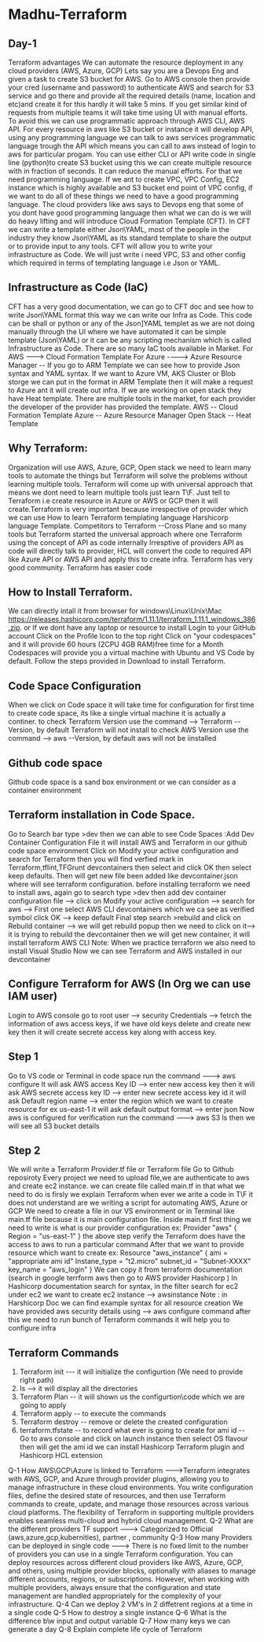 # Madhu-Terraform
## Day-1 
Terraform advantages
We can automate the resource deployment in any cloud providers (AWS, Azure, GCP)
Lets say you are a Devops Eng and given a task to create S3 bucket for AWS. Go to AWS console then provide  your cred (username and password) to authenticate AWS and search for S3 service and go there and provide all the required details (name, location and etc)and create it for this hardly it will take 5 mins.
If you get similar kind of requests from multiple teams it will take time using UI with manual efforts. To avoid this we can use programmatic approach through AWS CLI, AWS API.
For every resource in aws like S3 bucket or instance it will develop API, using any programming language we can talk to aws services programmatic language trough the API
 which means you can call to aws instead of login to aws for particular progam.
 You can use either CLI or API write code in single line (python)to create S3 bucket using this we can create multiple resource with in fraction of seconds. It can reduce the manual efforts. For that we need programming language.
If we ant to create VPC, VPC Config, EC2 instance which is highly available and S3 bucket end point of VPC config, if we want to do all of these things we need to have a good programming language.
The cloud providers like aws says to Devops eng that some of you dont have good programming language then what we can do is we will do heavy lifting and will introduce Cloud Formation Template (CFT). 
In CFT we can write a template either Json\YAML, most of the people in the industry they know Json\YAML as its standard template to share the output or to provide input to any tools.
CFT will allow you to write your infrastructure as Code. We will just write i need VPC, S3 and other config which required in terms of templating language i.e Json or YAML.
## Infrastructure as Code (IaC)
CFT has a very good documentation, we can go to CFT doc and see how to write Json\YAML format this way we can write our Infra as Code. This code can be shall or python or any of the Json]YAML templet as we are not doing manually through the UI  where we have automated it can be simple template (Json\YAML) or it can be any scripting mechanism which is called Infrastructure as Code.
There are so many IaC tools available in Market.
For AWS ---> Cloud Formation Template
For Azure ----> Azure Resource Manager -- If you go to ARM Template we can see how to provide Json syntax and YAML syntax. If we want to Azure VM, AKS Cluster or Blob storge we can put in the format in ARM Template then it will make a request to Azure ant it will create out infra. 
If we are working on open stack they have Heat template.
There are multiple tools in the market, for each provider the developer of the provider has provided the template.
AWS -- Cloud Formation Template
Azure -- Azure Resource Manager
Open Stack -- Heat Template
## Why Terraform:
Organization will use AWS, Azure, GCP, Open stack we need to learn many tools to automate the things but Terraform will solve the problems without learning multiple tools.
Terraform will come up with universal approach that means we dont need to learn multiple tools just learn T\F. 
Just tell to Terraform i.e create resource in Azure or AWS or GCP then it will create.Terraform is very important because irrespective of provider which we can use
How to learn Terraform templating language Harshicorp language Template.
Competitors to Terraform --Cross Plane and so many tools but Terraform started the universal approach where one Terraform using the concept of API as code internally 
Irresptive of providers API as code will directly talk to provider, HCL will convert the code to required API like Azure API or AWS API and apply this to create infra. Terraform has very good community. Terraform has easier code 
## How to Install Terraform.
We can directly intall it from browser for windows\Linux\Unix\Mac https://releases.hashicorp.com/terraform/1.11.1/terraform_1.11.1_windows_386.zip.
or If we dont have any laptop or resource to install
Login to your GitHub account
Click on the Profile Icon to the top right
Click on "your codespaces" and it will provide 60 hours (2CPU 4GB RAM)free time for a Month
Codespaces will provide you a virtual machine with Ubuntu and VS Code by default.
Follow the steps provided in Download to install Terraform.
## Code Space Configuration
When we click on Code space it will take time for configuration for first time to create code space, its like a single virtual machine it is actually a continer.
to check Terraform Version use the command --> Terraform --Version, by default Terraform will not install
to check AWS Version use the command --> aws --Version, by default aws will not be iinstalled
## Github code space
Github code space is a sand box environment or we can consider as a container environment
## Terraform installation in Code Space.
Go to Search bar type  >dev then we can able to see Code Spaces :Add Dev Container Configuration File it will install AWS and Terraform in our github code space environment
Click on Modify your active configuration and search for Terraform then you will find verfied mark in Terraform,tflint,TFGrunt devcontainers then select and click OK then select keep defaults.
Then will get new file been added like devcontainer.json where will see terraform configuration.
before installing terraform we need to install aws, again go to search type >dev then add dev container configuration file --> click on Modify your active configuration --> search for aws --> First one select AWS CLI devcontainers which we ca see as verified symbol click OK --> keep default
Final step search >rebuild and click on Rebuild container --> we will get rebuild popup then we need to click on it--> it is trying to rebuild the devcontainer then we will get new container, it will install terraform AWS CLI
Note: When we practice terraform we also need to install Visual Studio
Now we can see Terraform and AWS installed in our devcontainer
## Configure Terraform for AWS (In Org we can use IAM user)
Login to AWS console go to root user --> security Credentials --> fetrch the information of aws access keys, if we have old keys delete and create new key then it will create secrete access key along with access key.
## Step 1
Go to VS code or Terminal in code space run the command ---> aws configure
It will ask AWS access Key ID --> enter new access key
then it will ask AWS secrete access key ID --> enter new secrete access key id 
it will ask Default region name --> enter the region which we want to create resource for ex us-east-1
it will ask default output format --> enter json
Now aws is configured for verification run the command ---> aws S3 ls then we will see all S3 bucket details 
## Step 2
We will write a Terraform Provider.tf file or Terraform file
Go to Github reposiroty Every project we need to upload file,we are authenticate to aws and create ec2 instance.
we can create file called main.tf in that what we need to do is firsly we explain Terraform when ever we arite a code in T\F it does not understand are we writing a script for automating AWS, Azure or GCP
We need to create a file in our VS environment or in Terminal like main.tf file because it is main configuration file. 
Inside main.tf first thing we need to write is what is our provider configuration
ex: Provider "aws" {
Region = "us-east-1"
}
the above step verify the Terraform does have the access to aws to run a particular command
After that we want to provide resource which want to create
ex: Resource "aws_instance" {
ami = "appropriate ami id"
Instane_type = "t2.micro"
subnet_id = "Subnet-XXXX"
key_name = "aws_login"
}
We can copy it from terraform documentation (search in google terrform aws then go to AWS provider Hashicorp )
In Hashicorp documentation search for syntax, in the filter search for ec2 under ec2 we want to create ec2 instance --> awsinstance
Note : in Harshicorp Doc we can find example syntax for all resource creation
We have provided aws security details using --> aws configure command
after this we need to run bunch of Terraform commands it will help you to configure infra
## Terraform Commands
1. Terraform init --- it will initialize the configurtion (We need to provide right path)
2. ls --> it will display all the directories
3. Terraform Plan -- it will shown us the configurtion\code which we are going to apply
4. Terraform apply -- to execute the commands
5. Terraform destroy -- remove or delete the created configuration
6. terraform.tfstate -- to record what ever is going to create
for ami id -- Go to aws console and click on launch instance then select OS flavour then will get the ami id
we can install Hashicorp Terraform plugin and Hashicorp HCL extension

   

















Q-1 How AWS\GCP\Azure is linked to Terraform --->Terraform integrates with AWS, GCP, and Azure through provider plugins, allowing you to manage infrastructure in these cloud environments. You write configuration files, define the desired state of resources, and then use Terraform commands to create, update, and manage those resources across various cloud platforms. The flexibility of Terraform in supporting multiple providers enables seamless multi-cloud and hybrid cloud management.
Q-2 What are the different providers TF support ---> Categorized to Official (aws,azure,gcp,kubernities), partner  , community
Q-3 How many Providers can be deployed in single code ---> There is no fixed limit to the number of providers you can use in a single Terraform configuration. You can deploy resources across different cloud providers like AWS, Azure, GCP, and others, using multiple provider blocks, optionally with aliases to manage different accounts, regions, or subscriptions. However, when working with multiple providers, always ensure that the configuration and state management are handled appropriately for the complexity of your infrastructure.
Q-4 Can we deploy 2 VM's in 2 diffetrent regions at a time in a single code
Q-5 How to destroy a single instance 
Q-6 What is the difference b\w input and output variable
Q-7 How many keys we can generate a day
Q-8 Explain complete life cycle of Terraform
